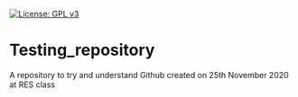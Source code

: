 [![License: GPL v3](https://img.shields.io/badge/License-GPLv3-blue.svg)](https://www.gnu.org/licenses/gpl-3.0)
# Testing_repository
A repository to try and understand Github created on 25th November 2020 at RES class

